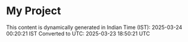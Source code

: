 # My Project

This content is dynamically generated in Indian Time (IST): 2025-03-24 00:20:21 IST
Converted to UTC: 2025-03-23 18:50:21 UTC
